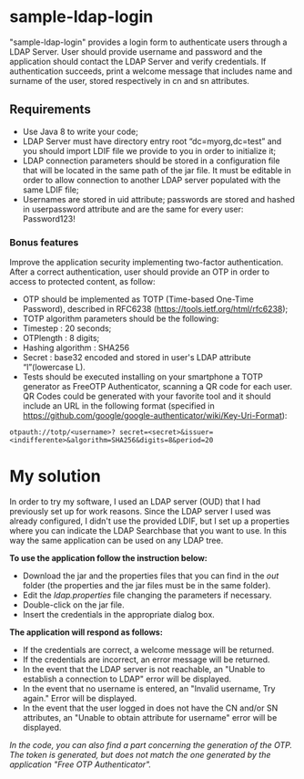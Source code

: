 # sample-ldap-login
"sample-ldap-login" provides a login form to authenticate users through a LDAP Server.
User should provide username and password and the application should contact the LDAP Server and verify credentials. If authentication succeeds, print a welcome message that includes name and surname of the user, stored respectively in cn and sn attributes.

## Requirements

- Use Java 8 to write your code;
- LDAP Server must have directory entry root “dc=myorg,dc=test” and you should import LDIF file we
provide to you in order to initialize it;
- LDAP connection parameters should be stored in a configuration file that will be located in the same path of the jar file. It must be editable in order to allow connection to another LDAP server populated with the same LDIF file;
- Usernames are stored in uid attribute; passwords are stored and hashed in userpassword attribute and are the same for every user: Password123!

### Bonus features
Improve the application security implementing two-factor authentication.
After a correct authentication, user should provide an OTP in order to access to protected content, as follow:
- OTP should be implemented as TOTP (Time-based One-Time Password), described in RFC6238 (https://tools.ietf.org/html/rfc6238);
- TOTP algorithm parameters should be the following:
- Timestep : 20 seconds;
- OTPlength : 8 digits;
- Hashing algorithm : SHA256
- Secret : base32 encoded and stored in user's LDAP attribute “l”(lowercase L).
- Tests should be executed installing on your smartphone a TOTP generator as FreeOTP Authenticator, scanning a QR code for each user. QR Codes could be generated with your favorite tool and it should include an URL in the following format (specified in https://github.com/google/google-authenticator/wiki/Key-Uri-Format):

```
otpauth://totp/<username>? secret=<secret>&issuer=<indifferente>&algorithm=SHA256&digits=8&period=20
```

# My solution

In order to try my software, I used an LDAP server (OUD) that I had previously set up for work reasons.
Since the LDAP server I used was already configured, I didn't use the provided LDIF, but I set up a properties where you can indicate the LDAP Searchbase that you want to use. In this way the same application can be used on any LDAP tree.

**To use the application follow the instruction below:**
- Download the jar and the properties files that you can find in the *out* folder (the properties and the jar files must be in the same folder).
- Edit the *ldap.properties* file changing the parameters if necessary.
- Double-click on the jar file.
- Insert the credentials in the appropriate dialog box.

**The application will respond as follows:**

- If the credentials are correct, a welcome message will be returned.
- If the credentials are incorrect, an error message will be returned.
- In the event that the LDAP server is not reachable, an "Unable to establish a connection to LDAP" error will be displayed.
- In the event that no username is entered, an "Invalid username, Try again." Error will be displayed.
- In the event that the user logged in does not have the CN and/or SN attributes, an "Unable to obtain attribute for username" error will be displayed.

*In the code, you can also find a part concerning the generation of the OTP.
The token is generated, but does not match the one generated by the application "Free OTP Authenticator".*

